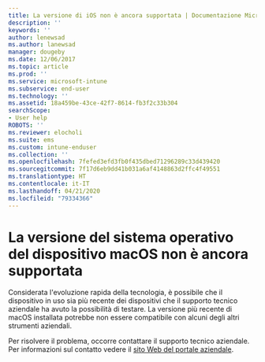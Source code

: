 ```yaml
---
title: La versione di iOS non è ancora supportata | Documentazione Microsoft
description: ''
keywords: ''
author: lenewsad
ms.author: lanewsad
manager: dougeby
ms.date: 12/06/2017
ms.topic: article
ms.prod: ''
ms.service: microsoft-intune
ms.subservice: end-user
ms.technology: ''
ms.assetid: 18a459be-43ce-42f7-8614-fb3f2c33b304
searchScope:
- User help
ROBOTS: ''
ms.reviewer: elocholi
ms.suite: ems
ms.custom: intune-enduser
ms.collection: ''
ms.openlocfilehash: 7fefed3efd3fb0f435dbed71296289c33d439420
ms.sourcegitcommit: 7f17d6eb9dd41b031a6af4148863d2ffc4f49551
ms.translationtype: HT
ms.contentlocale: it-IT
ms.lasthandoff: 04/21/2020
ms.locfileid: "79334366"
---
```

# <a name="your-macos-devices-operating-system-version-isnt-yet-supported"></a>La versione del sistema operativo del dispositivo macOS non è ancora supportata

Considerata l'evoluzione rapida della tecnologia, è possibile che il dispositivo in uso sia più recente dei dispositivi che il supporto tecnico aziendale ha avuto la possibilità di testare. La versione più recente di macOS installata potrebbe non essere compatibile con alcuni degli altri strumenti aziendali.

Per risolvere il problema, occorre contattare il supporto tecnico aziendale. Per informazioni sul contatto vedere il [sito Web del portale aziendale](https://go.microsoft.com/fwlink/?linkid=2010980).
